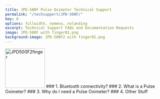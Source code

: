 ```yaml
---
title: JPD-500F Pulse Oximeter Technical Support
permalink: "/techsupport/JPD-500F/"
key: 0
options: fullwidth, nomenu, nolanding
excerpt: Technical Support FAQs and Documentation Requests
image: JPD-500F with finger01.png
background-image: JPD-500F2 with finger01.png
---
```

<img src="/images/JPD500F2 with finger01.png" alt="JPD500F2finger" style="width:128px;height:128px;">
### 1. Bluetooth connectivity?
### 2. What is a Pulse Oximeter?
### 3. Why do I need a Pulse Oximeter?
### 4. Other Stuff
